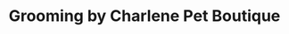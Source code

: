 ---
title: "Grooming by Charlene Pet Boutique"
url: /erie/grooming-by-charlene-pet-boutique/
shop: pet grooming
---